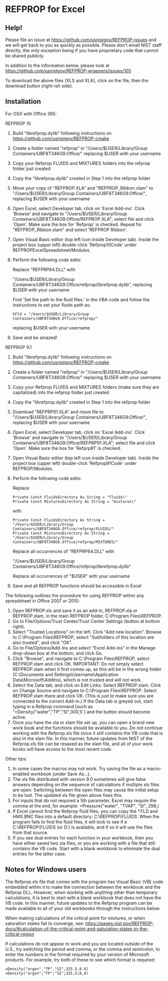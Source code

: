 # REFPROP for Excel

Help!
-----

Please file an issue at https://github.com/usnistgov/REFPROP-issues and we will get back to you as quickly as possible.  Please don't email NIST staff directly, the only exception being if you have proprietary code that cannot be shared publicly.

In addition to the information below, please look at https://github.com/usnistgov/REFPROP-wrappers/issues/105

To download the above files (XLS and XLA), click on the file, then the download button (right-ish side).

Installation
------------

For OSX with Office 365:

REFPROP 10
1.  Build "librefprop.dylib" following instructions on https://github.com/usnistgov/REFPROP-cmake
2.  Create a folder named "refprop" in "/Users/$USER/Library/Group Containers/UBF8T346G9.Office/" replacing $USER with your username
3.  Copy your Refprop FLUIDS and MIXTURES folders into the refprop folder just created
4.  Copy the "librefprop.dylib" created in Step 1 into the refprop folder
5.  Move your copy of "REFPROP.XLA" and "REFPROP_Ribbon.xlam" to "/Users/$USER/Library/Group Containers/UBF8T346G9.Office/", replacing $USER with your username
6.  Open Excel, select Developer tab, click on 'Excel Add-ins'. Click 'Browse' and navigate to "/Users/$USER/Library/Group Containers/UBF8T346G9.Office/REFPROP.XLA"; select file and click 'Open'. Make sure the box for 'Refprop' is checked. Repeat for "REFPROP_Ribbon.xlam" and select 'REFPROP Ribbon'.
7.  Open Visual Basic editor (top left icon inside Developer tab). Inside the project box (upper left) double-click 'Refprop10Code' under REFPROPExcelSpreadsheet/Modules.
8.  Perform the following code edits:  

    Replace "REFPRP64.DLL" with 

    "/Users/$USER/Library/Group Containers/UBF8T346G9.Office/refprop/librefprop.dylib", replacing $USER with your username

    Find 'Set the path to the fluid files.' in the VBA code and follow the instructions to set your fluids path as:
    ``` 
    hFld = "/Users/$USER/Library/Group Containers/UBF8T346G9.Office/refprop/"
    ```
    replacing $USER with your username
9.  Save and be amazed!

REFPROP 9.1
1.  Build "librefprop.dylib" following instructions on https://github.com/usnistgov/REFPROP-cmake
2.  Create a folder named "refprop" in "/Users/$USER/Library/Group Containers/UBF8T346G9.Office/" replacing $USER with your username
3.  Copy your Refprop FLUIDS and MIXTURES folders (make sure they are capitalized) into the refprop folder just created
4.  Copy the "librefprop.dylib" created in Step 1 into the refprop folder
5.  Download "REFPRP91.XLA" and move file to "/Users/$USER/Library/Group Containers/UBF8T346G9.Office/", replacing $USER with your username
6.  Open Excel, select Developer tab, click on 'Excel Add-ins'. Click 'Browse' and navigate to "/Users/$USER/Library/Group Containers/UBF8T346G9.Office/REFPRP91.XLA"; select file and click 'Open'. Make sure the box for 'Refprp91' is checked.
7.  Open Visual Basic editor (top left icon inside Developer tab). Inside the project box (upper left) double-click 'Refprop91Code' under REFPROP/Modules.
8.  Perform the following code edits:  
    
    Replace
    ```
    Private Const FluidsDirectory As String = "fluids\"
    Private Const MixturesDirectory As String = "mixtures\"
    ```
    with
    ```
    Private Const FluidsDirectory As String = "/Users/$USER/Library/Group Containers/UBF8T346G9.Office/refprop/FLUIDS/"
    Private Const MixturesDirectory As String = "/Users/$USER/Library/Group Containers/UBF8T346G9.Office/refprop/MIXTURES/"
    ```
    Replace all occurrences of "REFPRP64.DLL" with  
    
    "/Users/$USER/Library/Group Containers/UBF8T346G9.Office/refprop/librefprop.dylib"
    
    Replace all occurrences of "$USER" with your username
    
9.  Save and all REFPROP functions should be accessible in Excel


The following outlines the procedure for using REFPROP within any spreadsheet in Office 2007 or 2010:

1.  Open REFPROP.xls and save it as an add-in, REFPROP.xla or REFPROP.xlam, in the main REFPROP folder, C:\Program Files\REFPROP.
2.  Go to File/Options/Trust Center/Trust Center Settings (button at bottom right).
3.  Select "Trusted Locations" on the left.  Click "Add new location".  Browse to C:\Program Files\REFPROP, select "Subfolders of this location are also trusted", and click "OK".
4.  Go to File/Options/Add-Ins and select "Excel Add-ins" in the Manage drop-down box at the bottom, and click Go.
5.  Click "Browse", and navigate to C:\Program Files\REFPROP, select REFPROP.xlam and click OK.  IMPORTANT: Do not simply select REFPROP.xlam when it first comes up, as this will be in the wrong folder (C:\Documents and Settings\Username\Application Data\Microsoft\AddIns), which is not trusted and will not work. 
6.  Select the Data tab, and click on Edit Links.  Select REFPROP.xlam.  Click on Change Source and navigate to C:\Program Files\REFPROP.  Select REFPROP.xlam there and click OK.  (This is just to make sure you are connected to the correct Add-in.)  If the Data tab is greyed out, start typing in a Refprop command [such as “=Density("water","TP","SI",300,1) ] and the button should become active.
7.  Once you have the xla or xlam file set up, you can open a brand new work book and the functions should be available to you.  Do not continue working with the Refprop.xls file since it still contains the VB code that is also in the xlam file.  In this manner, future updates from NIST of the Refprop.xls file can be resaved as the xlam file, and all of your work books will have access to the most recent code.

Other tips:

1.  In some cases the macros may not work.  Try saving the file as a macro-enabled workbook (under Save As…).
2.  The xls file distributed with version 9.0 sometimes will give false answers depending on the sequence of calculations if multiple xls files are open.  Switching between the open files may cause the initial setup to be lost.  The updated xls file given above fixes this.
3.  For inputs that do not required a 5th parameter, Excel may require the comma at the end, for example:   =Pressure("water", "TVAP", "SI", 298,)
4.  If Excel cannot find the Refprop fluid files, you can copy the *.FLD and HMX.BNC files into a default directory:  C:\REFPROP\FLUIDS.  When the program fails to find the fluid files, it will look to see if a C:\REFPROP\FLUIDS (or D:) is available, and if so it will use the files from that source.
5.  If you see dual entries for each function in your workbook, then you have either saved two xla files, or you are working with a file that still contains the VB code.  Start with a blank workbook to eliminate the dual entries for the latter case.

## Notes for Windows users

The Refprop.xls file that comes with the program has Visual Basic (VB) code embedded within it to make the connection between the workbook and the Refprop DLL.  However, when working with anything other than temporary calculations, it is best to start with a blank workbook that does not have the VB code.  In this manner, future updates to the Refprop program can be made available to all of your old workbooks through the instructions below.

When making calculations of the critical point for mixtures, or when saturation states fail to converge, see:
https://pages.nist.gov/REFPROP-docs/#calculation-of-the-critical-point-and-saturation-states-in-the-critical-region

If calculations do not appear to work and you are located outside of the U.S., try switching the period and comma, or the comma and semicolon, to enter the numbers in the format required by your version of Microsoft products.  For example, try both of these to see which format is required:

    =Density("argon","TP","SI",325.5,8.4)
    =Density("argon";"TP";"SI";325,5;8,4)

